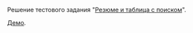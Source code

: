 Решение тестового задания "[Резюме и таблица с поиском](https://bitbucket.org/epamfrontendlab/frontlab_task/wiki/Home)".

[Демо](http://sorrat.github.io/cv-and-table).
